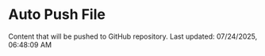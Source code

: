 # Auto Push File

Content that will be pushed to GitHub repository.
Last updated: 07/24/2025, 06:48:09 AM